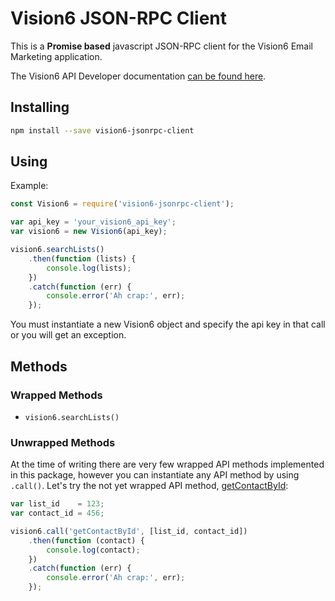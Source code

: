 # Vision6 JSON-RPC Client

This is a **Promise based** javascript JSON-RPC client for the Vision6 Email Marketing
application.

The Vision6 API Developer documentation [can be found here](http://developer.vision6.com.au).

## Installing

```bash
npm install --save vision6-jsonrpc-client
```

## Using

Example:

```javascript
const Vision6 = require('vision6-jsonrpc-client');

var api_key = 'your_vision6_api_key';
var vision6 = new Vision6(api_key);

vision6.searchLists()
    .then(function (lists) {
        console.log(lists);
    })
    .catch(function (err) {
        console.error('Ah crap:', err);
    });
```

You must instantiate a new Vision6 object and specify the api key in that call
or you will get an exception.

## Methods

### Wrapped Methods

- `vision6.searchLists()`

### Unwrapped Methods

At the time of writing there are very few wrapped API methods implemented
in this package, however you can instantiate any API method by using `.call()`.
Let's try the not yet wrapped API method, [getContactById](http://developer.vision6.com.au/3.0/method/getcontactbyid):

```javascript
var list_id    = 123;
var contact_id = 456;

vision6.call('getContactById', [list_id, contact_id])
    .then(function (contact) {
        console.log(contact);
    })
    .catch(function (err) {
        console.error('Ah crap:', err);
    });
```
